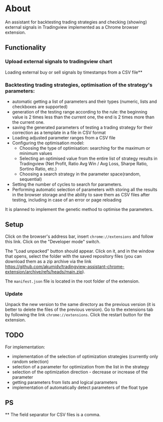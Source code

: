 # About
An assistant for backtesting trading strategies and checking (showing) external signals in Tradingview implemented as a Chrome browser extension.

## Functionality

### Upload external signals to tradingview chart

Loading external buy or sell signals by timestamps from a CSV file**

### Backtesting trading strategies, optimisation of the strategy's parameters:

* automatic getting a list of parameters and their types (numeric, lists and checkboxes are supported)
* generation of the testing range according to the rule: the beginning value is 2 times less than the current one, the end is 2 times more than the current one.
* saving the generated parameters of testing a trading strategy for their correction as a template in a file in CSV format
* Loading adjusted parameter ranges from a CSV file
* Configuring the optimisation model:
    * Choosing the type of optimisation: searching for the maximum or minimum values
    * Selecting an optimised value from the entire list of strategy results in Tradingview (Net Profit, Ratio Avg Win / Avg Loss, Sharpe Ratio, Sortino Ratio, etc.)
    * Choosing a search strategy in the parameter space(random, sequential)
* Setting the number of cycles to search for parameters.
* Performing automatic selection of parameters with storing all the results in the browser storage and the ability to save them as CSV files after testing, including in case of an error or page reloading

It is planned to implement the genetic method to optimise the parameters.


## Setup
Click on the browser's address bar, insert `chrome://extensions` and follow this link. Click on the "Developer mode" switch.

The "Load unpacked" button should appear. Click on it, and in the window that opens, select the folder with the saved
repository files (you can download them as a zip archive via the
link https://github.com/akumidv/tradingview-assistant-chrome-extension/archive/refs/heads/main.zip).

The `manifest.json` file is located in the root folder of the extension.

### Update
Unpack the new version to the same directory as the previous version (it is better to delete the files of the previous version).
Go to the extensions tab by following the link `chrome://extensions`. Click the restart button for the extension.


## TODO
For implementation:
- implementation of the selection of optimization strategies (currently only random selection)
- selection of a parameter for optimization from the list in the strategy
- selection of the optimization direction - decrease or increase of the parameter
- getting parameters from lists and logical parameters
- implementation of automatically detect parameters of the float type

## PS
** The field separator for CSV files is a comma.